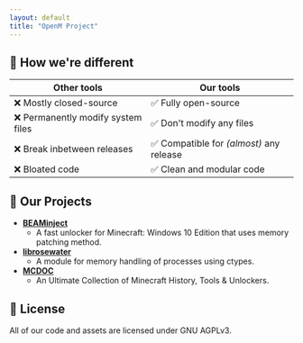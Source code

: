 ```yaml
---
layout: default
title: "OpenM Project"
---
```


## :star2: How we're different

| Other tools                         | Our tools                                                |
|-------------------------------------|----------------------------------------------------------|
| :x: Mostly closed-source            | :white_check_mark: Fully open-source                     |
| :x: Permanently modify system files | :white_check_mark: Don't modify any files                |
| :x: Break inbetween releases        | :white_check_mark: Compatible for *(almost)* any release |
| :x: Bloated code                    | :white_check_mark: Clean and modular code                |

## :wrench: Our Projects

- **[BEAMinject](https://openm.tech/BEAMinject/)**
    - A fast unlocker for Minecraft: Windows 10 Edition that uses memory patching method.
- **[librosewater](https://github.com/OpenM-Project/librosewater)**
    - A module for memory handling of processes using ctypes.
- **[MCDOC](https://mcdoc.openm.tech/)**
    - An Ultimate Collection of Minecraft History, Tools & Unlockers.

## :page_with_curl: License

All of our code and assets are licensed under GNU AGPLv3.
